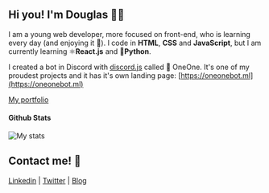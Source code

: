 ## Hi you! I'm Douglas 🧑‍💻
I am a young web developer, more focused on front-end, who is learning every day (and enjoying it 🧠). I code in **HTML**, **CSS** and **JavaScript**, but I am currently learning ⚛️**React.js** and 🐍**Python**.

I created a bot in Discord with [discord.js](https://discord.js.org) called 🤖 OneOne. It's one of my proudest projects and it has it's own landing page: [https://oneonebot.ml](https://oneonebot.ml)

[My portfolio](https://doulovera.github.io/)

#### Github Stats
![My stats](https://github-readme-stats.vercel.app/api?username=doulovera&show_icons=true&theme=dark)

## Contact me! 📝
[Linkedin](https://www.linkedin.com/in/douglaslovera/) | 
[Twitter](https://doulovera) | 
[Blog](https://dev.to/doulovera)
